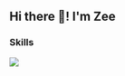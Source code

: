 ## Hi there 👋! I'm Zee

<h3>Skills</h3>
<img src="https://skillicons.dev/icons?i=html,css,bootstrap,js,jquery,react,git,github,firebase,netlify,)](https://skillicons.dev">
<!--
**swabjul/swabjul** is a ✨ _special_ ✨ repository because its `README.md` (this file) appears on your GitHub profile.

Here are some ideas to get you started:

- 🔭 I’m currently working on ...
- 🌱 I’m currently learning ...
- 👯 I’m looking to collaborate on ...
- 🤔 I’m looking for help with ...
- 💬 Ask me about ...
- 📫 How to reach me: ...
- 😄 Pronouns: ...
- ⚡ Fun fact: ...
-->
